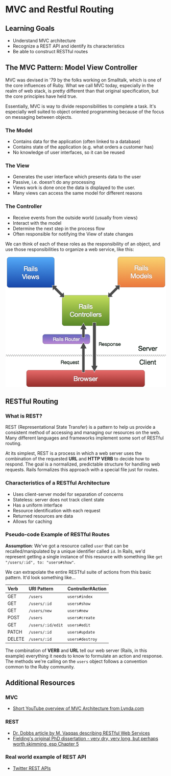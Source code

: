 # MVC and Restful Routing

## Learning Goals
- Understand MVC architecture
- Recognize a REST API and identify its characteristics
- Be able to construct RESTful routes

## The MVC Pattern: Model View Controller

MVC was devised in '79 by the folks working on Smalltalk, which is one of the core influences of Ruby. What we call MVC today, especially in the realm of web stack, is pretty different than that original specification, but the core principles have held true.

Essentially, MVC is way to divide responsibilities to complete a task. It's especially well suited to object oriented programming because of the focus on messaging between objects.

### The Model
- Contains data for the application (often linked to a database)
- Contains state of the application (e.g. what orders a customer has)
- No knowledge of user interfaces, so it can be reused

### The View
- Generates the user interface which presents data to the user
- Passive, i.e. doesn’t do any processing
- Views work is done once the data is displayed to the user.
- Many views can access the same model for different reasons

### The Controller
- Receive events from the outside world (usually from views)
- Interact with the model
- Determine the next step in the process flow
- Often responsible for notifying the View of state changes

We can think of each of these roles as the responsibility of an object, and use those responsibilities to organize a web service, like this:

![MVC in Rails](images/railsmvc.png)


## RESTful Routing

### What is REST?

REST (Representational State Transfer) is a pattern to help us provide a consistent method of accessing and managing our resources on the web. Many different languages and frameworks implement some sort of RESTful routing.

At its simplest, REST is a process in which a web server uses the combination of the requested __URL__ and __HTTP VERB__ to decide how to respond. The goal is a normalized, predictable structure for handling web requests. Rails formalizes this approach with a special file just for routes.

### Characteristics of a RESTful Architecture
- Uses client-server model for separation of concerns
- Stateless: server does not track client state
- Has a uniform interface
- Resource identification with each request
- Returned resources are data
- Allows for caching

### Pseudo-code Example of RESTful Routes
__Assumption__: We've got a resource called `user` that can be recalled/manipulated by a unique identifier called `id`. In Rails, we'd represent getting a single instance of this resource with something like `get "/users/:id", to: "users#show"`.

We can extrapolate the entire RESTful suite of actions from this basic pattern. It'd look something like...

| Verb | URI Pattern     | Controller#Action |
| :------------- | :------------- | :------------- |
| GET       | `/users`       | `users#index` |
| GET       | `/users/:id`       | `users#show` |
| GET       | `/users/new`       | `users#new` |
| POST      | `/users`       | `users#create` |
| GET       | `/users/:id/edit`       | `users#edit` |
| PATCH     | `/users/:id`       | `users#update` |
| DELETE    | `/users/:id`       | `users#destroy` |

The combination of __VERB__ and __URL__ tell our web server (Rails, in this example) everything it needs to know to formulate an action and response. The methods we're calling on the `users` object follows a convention common to the Ruby community.

## Additional Resources
### MVC
- [Short YouTube overview of MVC Architecture from Lynda.com](https://www.youtube.com/watch?v=3mQjtk2YDkM)

### REST
- [Dr. Dobbs article by M. Vaqqas describing RESTful Web Services](http://www.drdobbs.com/web-development/restful-web-services-a-tutorial/240169069)
- [Fielding's original PhD dissertation - very dry, very long, but perhaps worth skimming, esp Chapter 5](http://www.ics.uci.edu/~fielding/pubs/dissertation/top.htm)

### Real world example of REST API
- [Twitter REST APIs](https://dev.twitter.com/rest/public)

